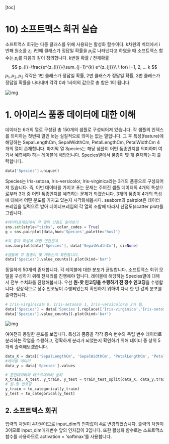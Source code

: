 [toc]

# 10) 소프트맥스 회귀 실습

소프트맥스 회귀는 다중 클래스를 위해 사용되는 활성화 함수이다. k차원의 벡터에서 i번째 원소를 $z_i$, i번째 클래스가 정답일 확률을 $p_i$로 나타낸다고 하였을 때 소프트맥스 함수는 $p_i$를 다음과 같이 정의합니다. k번일 확률 / 전체확률
$$
p_{i}=\frac{e^{z_{i}}}{\sum_{j=1}^{k} e^{z_{j}}}\ \ for\ i=1, 2, ... k
$$
$p_1,p_2,p_3$ 각각은 1번 클래스가 정답일 확률, 2번 클래스가 정답일 확률, 3번 클래스가 정답일 확률을 나타내며 각각 0과 1사이의 값으로 총 합은 1이 됩니다.

![img](https://wikidocs.net/images/page/35476/softmax5_final.PNG)

# 1. 아이리스 품종 데이터에 대한 이해

데이터는 6개의 열로 구성된 총 150개의 샘플로 구성되어져 있습니다. 각 샘플의 인덱스를 의미하는 첫번째 열인 Id는 실질적으로 의미는 없는 열입니다. 그 후 특성(feature)에 해당하는 SepalLengthCm, SepalWidthCm, PetalLengthCm, PetalWidthCm 4개의 열이 존재합니다. 마지막 열 Species는 해당 샘플이 어떤 품종인지를 의미하며 여기서 예측해야 하는 레이블에 해당됩니다. Species열에서 품종이 몇 개 존재하는지 출력합니다.

```python
data['Species'].unique()
```

Species는 Iris-setosa, Iris-versicolor, Iris-virginica라는 3개의 품종으로 구성되어져 있습니다. 즉, 이번 데이터를 가지고 푸는 문제는 주어진 샘플 데이터의 4개의 특성으로부터 3개 중 어떤 품종인지를 예측하는 문제가 되겠습니다. 3개의 품종이 4개의 특성에 대해서 어떤 분포를 가지고 있는지 시각화해봅시다. seaborn의 pairplot은 데이터프레임을 입력으로 받아 데이터프레임의 각 열의 조합에 따라서 산점도(scatter plot)를 그립니다.

```python
#데이터프레임에서 각 열의 산점도 알아보기
sns.set(style="ticks", color_codes = True)
g = sns.pairplot(data,hue='Species',palette='husl')
```

```python
#각 종과 특성에 대한 연관관계
sns.barplot(data['Species'], data['SepalWidthCm'], ci=None)

#샘플에 각 품종이 몇 개있는지 확인합니다.
data['Species'].value_counts().plot(kind='bar')
```

동일하게 50개씩 존재합니다. 각 레이블에 대한 분포가 균일합니다. 소프트맥스 회귀 모델을 구성하기 위해 전처리를 진행해야 합니다. 레이블에 해당하는 Species열에 대해서 전부 수치화를 진행해봅시다. 우선 **원-핫 인코딩을 수행하기 전 정수 인코딩**을 수행합니다. 정상적으로 정수 인코딩이 수행되었는지 확인하기 위하여 다시 한 번 값의 분포를 출력합니다.

```python
# Iris-virginica는 0, Iris-setosa는 1, Iris-versicolor는 2가 됨.
data['Species'] = data['Species'].replace(['Iris-virginica','Iris-setosa','Iris-versicolor'],[0,1,2])
data['Species'].value_counts().plot(kind='bar')
```

![img](https://wikidocs.net/images/page/35476/%EA%B0%92%EC%9D%98%EB%B6%84%ED%8F%AC2.png)

여여전히 동일한 분포를 보입니다. 특성과 품종을 각각 종속 변수와 독립 변수 데이터로 분리하는 작업을 수행하고, 정확하게 분리가 되었는지 확인하기 위해 데이터 중 상위 5개씩 출력해보겠습니다.

``` python
data_X = data[['SepalLengthCm', 'SepalWidthCm', 'PetalLengthCm', 'PetalWidthCm']].values
#레이블 데이터
data_y = data['Species'].values

# 훈련데이터와 테스트데이터 분리
X_train, X_test, y_train, y_test = train_test_split(data_X, data_y,train_size=0.8,random_state=1)
# 원-핫 인코딩
y_train = to_categorical(y_train)
y_test = to_categorical(y_test)

```

## 2. 소프트맥스 회귀

입력의 차원이 4차원이므로  input_dim의 인자값이 4로 변경되었습니다. 출력의 차원이 3이므로 input_dim매개변수 앞의 인자값이 3입니다. 또한 활성화 함수로는 소프트맥스 함수를 사용하므로 activation = 'softmax'를 사용합니다.